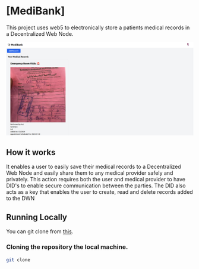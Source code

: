 # [MediBank]
This project uses web5 to electronically store a patients medical records in a Decentralized Web Node. 

[![MediBank](./public/medibank.png)](https://medi-bank.vercel.app/)

## How it works
It enables a user  to easily save their medical records to a Decentralized Web Node and easily share them to any medical provider safely and privately. This action requires both the user and medical provider to have DID's to enable secure communication between the parties. The DID also acts as a key that enables the user to create, read and delete records added to the DWN

## Running Locally
 You can git clone from [this](https://github.com/greatsage-raphael/medibank).

### Cloning the repository the local machine.

```bash
git clone 
```

